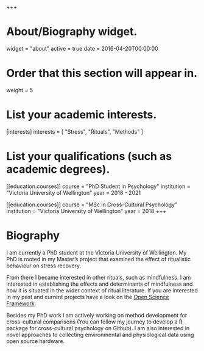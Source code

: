 +++
# About/Biography widget.
widget = "about"
active = true
date = 2016-04-20T00:00:00

# Order that this section will appear in.
weight = 5

# List your academic interests.
[interests]
  interests = [
    "Stress",
    "Rituals",
    "Methods"
  ]

# List your qualifications (such as academic degrees).
[[education.courses]]
  course = "PhD Student in Psychology"
  institution = "Victoria University of Wellington"
  year = 2018 - 2021

[[education.courses]]
  course = "MSc in Cross-Cultural Psychology"
  institution = "Victoria University of Wellington"
  year = 2018
+++

# Biography

I am currently a PhD student at the Victoria University of Wellington. My PhD is rooted in my Master’s project that examined the effect of ritualistic behaviour on stress recovery.

From there I became interested in other rituals, such as mindfulness. I am interested in establishing the effects and determinants of mindfulness and how it is situated in the wider context of ritual literature. If you are interested in my past and current projects have a look on the [Open Science Framework](https://osf.io/jw7qh/).

Besides my PhD work I am actively working on method development for cross-cultural comparisons (You can follow my journey to develop a R package for cross-cultural psychology on Github). I am also interested in novel approaches to collecting environmental and physiological data using open source hardware. 
